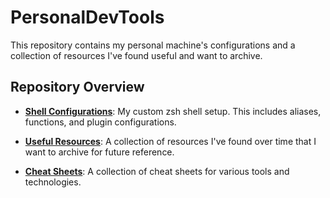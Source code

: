 # PersonalDevTools

This repository contains my personal machine's configurations and a collection of resources I've found useful and want to archive.

## Repository Overview

- **[Shell Configurations](./shell)**: My custom zsh shell setup. This includes aliases, functions, and plugin configurations.

- **[Useful Resources](./resources)**: A collection of resources I've found over time that I want to archive for future reference.

- **[Cheat Sheets](./cheat-sheets)**: A collection of cheat sheets for various tools and technologies.
